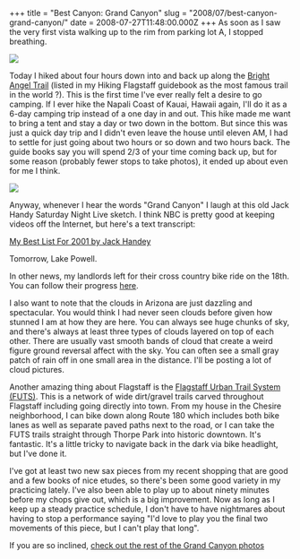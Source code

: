 +++
title = "Best Canyon: Grand Canyon"
slug = "2008/07/best-canyon-grand-canyon/"
date = 2008-07-27T11:48:00.000Z
+++
As soon as I saw the very first vista walking up to the rim from parking lot A, I stopped breathing.

![](https://peterlyons-org.s3.amazonaws.com/photos/flagstaff_2008_part_1/050_grand_canyon.jpg)

Today I hiked about four hours down into and back up along the [Bright Angel Trail](http://en.wikipedia.org/wiki/Bright_Angel_Trail) (listed in my Hiking Flagstaff guidebook as the most famous trail in the world ?). This is the first time I've ever really felt a desire to go camping. If I ever hike the Napali Coast of Kauai, Hawaii again, I'll do it as a 6-day camping trip instead of a one day in and out. This hike made me want to bring a tent and stay a day or two down in the bottom. But since this was just a quick day trip and I didn't even leave the house until eleven AM, I had to settle for just going about two hours or so down and two hours back. The guide books say you will spend 2/3 of your time coming back up, but for some reason (probably fewer stops to take photos), it ended up about even for me I think.

![](https://peterlyons-org.s3.amazonaws.com/photos/flagstaff_2008_part_1/071_grand_canyon.jpg)

Anyway, whenever I hear the words "Grand Canyon" I laugh at this old Jack Handy Saturday Night Live sketch. I think NBC is pretty good at keeping videos off the Internet, but here's a text transcript:

[My Best List For 2001 by Jack Handey](http://snltranscripts.jt.org/01/01jbestlist.phtml)

Tomorrow, Lake Powell.

In other news, my landlords left for their cross country bike ride on the 18th. You can follow their progress [here](http://www.crazyguyonabike.com/doc/page/?o=3Tzut&page_id=83252&v=2P).

I also want to note that the clouds in Arizona are just dazzling and spectacular. You would think I had never seen clouds before given how stunned I am at how they are here. You can always see huge chunks of sky, and there's always at least three types of clouds layered on top of each other. There are usually vast smooth bands of cloud that create a weird figure ground reversal affect with the sky. You can often see a small gray patch of rain off in one small area in the distance. I'll be posting a lot of cloud pictures.

Another amazing thing about Flagstaff is the [Flagstaff Urban Trail System (FUTS)](http://www.traillink.com/ViewTrail.aspx?AcctID=6032267). This is a network of wide dirt/gravel trails carved throughout Flagstaff including going directly into town. From my house in the Chesire neighborhood, I can bike down along Route 180 which includes both bike lanes as well as separate paved paths next to the road, or I can take the FUTS trails straight through Thorpe Park into historic downtown. It's fantastic. It's a little tricky to navigate back in the dark via bike headlight, but I've done it.

I've got at least two new sax pieces from my recent shopping that are good and a few books of nice etudes, so there's been some good variety in my practicing lately. I've also been able to play up to about ninety minutes before my chops give out, which is a big improvement. Now as long as I keep up a steady practice schedule, I don't have to have nightmares about having to stop a performance saying "I'd love to play you the final two movements of this piece, but I can't play that long".

If you are so inclined, [check out the rest of the Grand Canyon photos](http://peterlyons.com/app/photos?gallery=flagstaff_2008_part_1)